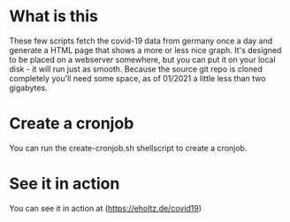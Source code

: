 # What is this
These few scripts fetch the covid-19 data from germany once a day and generate a HTML page that shows a more or less nice graph. It's designed to be placed on a webserver somewhere, but you can put it on your local disk - it will run just as smooth. Because the source git repo is cloned completely you'll need some space, as of 01/2021 a little less than two gigabytes. 

# Create a cronjob
You can run the create-cronjob.sh shellscript to create a cronjob.

# See it in action
You can see it in action at (https://eholtz.de/covid19)

